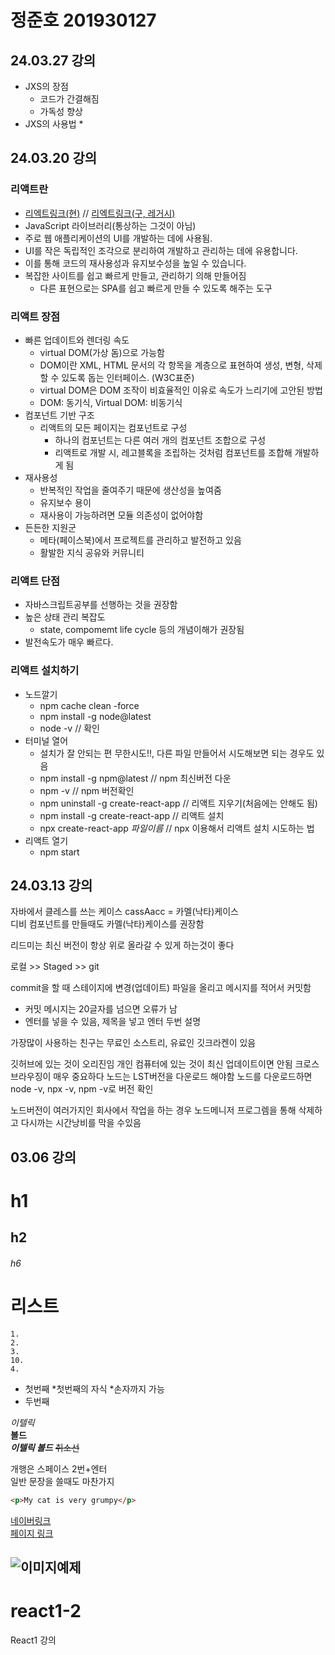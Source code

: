 <!-- 주석
# h1
## h2
###### h6

# 리스트
    1.
    2.
    3.
    10.
    4.


* 첫번째
    *첫번째의 자식
        *손자까지 가능
* 두번째


*이텔릭*  
**볼드**  
***이텔릭 볼드***
~~취소선~~

개행은 스페이스 2번+엔터  
일반 문장을
쓸때도 마찬가지


```html 블록설정 코드 입력 할 때 사용
<p>My cat is very grumpy</p>
```

[네이버링크](https://www.naver.com/)  
[페이지 링크](#리스트)

![이미지예제](grumpy-cat-small.png)
--- 

-->

# 정준호 201930127 

## 24.03.27 강의
* JXS의 장점
    * 코드가 간결해짐
    * 가독성 향상
* JXS의 사용법
    * 

## 24.03.20 강의
### 리액트란
* [리엑트링크(현)](https://react.dev/) // [리엑트링크(구, 레거시)](https://ko.legacy.reactjs.org/)
* JavaScript 라이브러리(통상하는 그것이 아님)
* 주로 웹 애플리케이션의 UI를 개발하는 데에 사용됨.  
* UI를 작은 독립적인 조각으로 분리하여 개발하고 관리하는 데에 유용합니다.
* 이를 통해 코드의 재사용성과 유지보수성을 높일 수 있습니다.
* 복잡한 사이트를 쉽고 빠르게 만들고, 관리하기 의해 만들어짐  
    * 다른 표현으로는 SPA를 쉽고 빠르게 만들 수 있도록 해주는 도구

### 리액트 장점
* 빠른 업데이트와 렌더링 속도  
    * virtual DOM(가상 돔)으로 가능함
    * DOM이란 XML, HTML 문서의 각 항목을 계층으로 표현하여 생성, 변형, 삭제할 수 있도록 돕는 인터페이스. (W3C표준)
    * virtual DOM은 DOM 조작이 비효율적인 이유로 속도가 느리기에 고안된 방법
    * DOM: 동기식, Virtual DOM: 비동기식
* 컴포넌트 기반 구조
    * 리액트의 모든 페이지는 컴포넌트로 구성
        * 하나의 컴포넌트는 다른 여러 개의 컴포넌트 조합으로 구성
        * 리액트로 개발 시, 레고블록을 조립하는 것처럼 컴포넌트를 조합해 개발하게 됨
* 재사용성
    * 반복적인 작업을 줄여주기 때문에 생산성을 높여줌
    * 유지보수 용이
    * 재사용이 가능하려면 모듈 의존성이 없어야함
* 든든한 지원군
    * 메타(페이스북)에서 프로젝트를 관리하고 발전하고 있음
    * 활발한 지식 공유와 커뮤니티

### 리액트 단점
* 자바스크립트공부를 선행하는 것을 권장함
* 높은 상태 관리 복잡도
    * state, compomemt life cycle 등의 개념이해가 권장됨
* 발전속도가 매우 빠르다.

### 리액트 설치하기
* 노드깔기
    * npm cache clean -force
    * npm install -g node@latest
    * node -v // 확인
* 터미널 열어
    * 설치가 잘 안되는 편 무한시도!!, 다른 파일 만들어서 시도해보면 되는 경우도 있음
    * npm install -g npm@latest // npm 최신버전 다운
    * npm -v // npm 버전확인
    * npm uninstall -g create-react-app // 리액트 지우기(처음에는 안해도 됨)
    * npm install -g create-react-app // 리액트 설치
    * npx create-react-app *파일이름* // npx 이용해서 리액트 설치 시도하는 법
* 리액트 열기
    * npm start



## 24.03.13 강의
자바에서 클레스를 쓰는 케이스 cassAacc = 카멜(낙타)케이스  
디비 컴포넌트를 만들때도 카멜(낙타)케이스를 권장함

리드미는 최신 버전이 항상 위로 올라갈 수 있게 하는것이 좋다

로컬 >> Staged >> git

commit을 할 때 스테이지에 변경(업데이트) 파일을 올리고 메시지를 적어서 커밋함
* 커밋 메시지는 20글자를 넘으면 오류가 남
* 엔터를 넣을 수 있음, 제목을 넣고 엔터 두번 설명

가장많이 사용하는 친구는 무료인 소스트리, 유료인 깃크라켄이 있음

깃허브에 있는 것이 오리진임 개인 컴퓨터에 있는 것이 최신 업데이트이면 안됨
크로스 브라우징이 매우 중요하다
노드는 LST버전을 다운로드 해야함 노드를 다운로드하면  
node -v, npx -v, npm -v로 버전 확인

노드버전이 여러가지인 회사에서 작업을 하는 경우 노드메니저 프로그렘을 통해 삭제하고 다시까는 시간낭비를 막을 수있음











## 03.06 강의

# h1
## h2
###### h6

# 리스트
    1.
    2.
    3.
    10.
    4.


* 첫번째
    *첫번째의 자식
        *손자까지 가능
* 두번째


*이텔릭*  
**볼드**  
***이텔릭 볼드***
~~취소선~~

개행은 스페이스 2번+엔터  
일반 문장을
쓸때도 마찬가지


```html 블록설정 코드 입력 할 때 사용
<p>My cat is very grumpy</p>
```

[네이버링크](https://www.naver.com/)  
[페이지 링크](#리스트)

![이미지예제](grumpy-cat-small.png)
--- 

# react1-2
React1 강의
